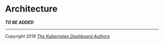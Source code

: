# Architecture

___TO BE ADDED___

----
_Copyright 2019 [The Kubernetes Dashboard Authors](https://github.com/kubernetes/dashboard/graphs/contributors)_
